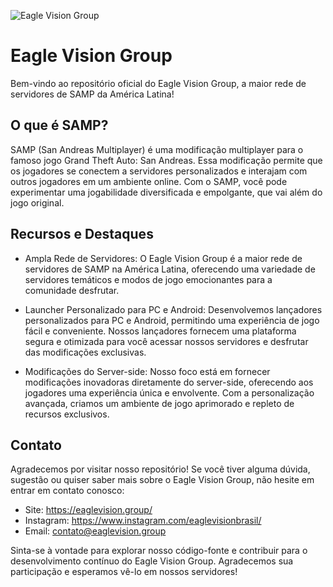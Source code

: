 ![Eagle Vision Group](https://eaglevision.group/assets/img/eagle_vision.gif)
# Eagle Vision Group

Bem-vindo ao repositório oficial do Eagle Vision Group, a maior rede de servidores de SAMP da América Latina!

## O que é SAMP?
SAMP (San Andreas Multiplayer) é uma modificação multiplayer para o famoso jogo Grand Theft Auto: San Andreas. Essa modificação permite que os jogadores se conectem a servidores personalizados e interajam com outros jogadores em um ambiente online. Com o SAMP, você pode experimentar uma jogabilidade diversificada e empolgante, que vai além do jogo original.

## Recursos e Destaques
- Ampla Rede de Servidores: O Eagle Vision Group é a maior rede de servidores de SAMP na América Latina, oferecendo uma variedade de servidores temáticos e modos de jogo emocionantes para a comunidade desfrutar.

- Launcher Personalizado para PC e Android: Desenvolvemos lançadores personalizados para PC e Android, permitindo uma experiência de jogo fácil e conveniente. Nossos lançadores fornecem uma plataforma segura e otimizada para você acessar nossos servidores e desfrutar das modificações exclusivas.

- Modificações do Server-side: Nosso foco está em fornecer modificações inovadoras diretamente do server-side, oferecendo aos jogadores uma experiência única e envolvente. Com a personalização avançada, criamos um ambiente de jogo aprimorado e repleto de recursos exclusivos.

## Contato
Agradecemos por visitar nosso repositório! Se você tiver alguma dúvida, sugestão ou quiser saber mais sobre o Eagle Vision Group, não hesite em entrar em contato conosco:

- Site: https://eaglevision.group/
- Instagram: https://www.instagram.com/eaglevisionbrasil/
- Email: contato@eaglevision.group

Sinta-se à vontade para explorar nosso código-fonte e contribuir para o desenvolvimento contínuo do Eagle Vision Group. Agradecemos sua participação e esperamos vê-lo em nossos servidores!